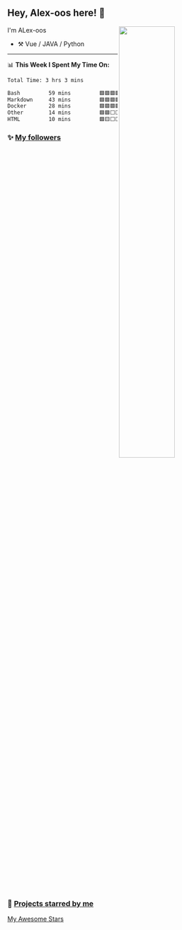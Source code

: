<!--

Thank you if you like this profile README!

BUT, please DO NOT copy this and create your profile based on it.

You can use it as a reference, and copy a part of it, but DO NOT copy
all of this and create your profile based on it.

It is very common that you forget to change some information and leave
mine in your profile. This has happened too many times.

And, this profile README is auto-updated by GitHub Actions, you can read
[the official documentation](https://docs.github.com/actions) to learn
how to use it.

Only when you know what you are copying should you paste it. So, again,
please DO NOT copy this and create your profile based on it.

What's more, you can find other awesome profile READMEs at
https://github.com/abhisheknaiidu/awesome-github-profile-readme. There
could be a profile README that fits you better than this one.

Wish you a good-looking profile README!

                                   —— alex-oos (https://github.com/alex-oos)

-->

## Hey, Alex-oos here! :wave:

<picture>
    <source media="(prefers-color-scheme: dark)" srcset="https://github-readme-stats-alex-oos.vercel.app/api?username=alex-oos&theme=dark&show_icons=true">
    <img align="right" width="50%" src="https://github-readme-stats-alex-oos.vercel.app/api?username=alex-oos&show_icons=true">
</picture>

I'm ALex-oos 

-   :hammer_and_pick: Vue / JAVA / Python

---


📊 **This Week I Spent My Time On:**
<!--START_SECTION:waka-->

```txt
Total Time: 3 hrs 3 mins

Bash         59 mins         🟩🟩🟩🟩🟩🟩🟩🟩⬜⬜⬜⬜⬜⬜⬜⬜⬜⬜⬜⬜⬜⬜⬜⬜⬜   32.38 %
Markdown     43 mins         🟩🟩🟩🟩🟩🟩⬜⬜⬜⬜⬜⬜⬜⬜⬜⬜⬜⬜⬜⬜⬜⬜⬜⬜⬜   23.92 %
Docker       28 mins         🟩🟩🟩🟩⬜⬜⬜⬜⬜⬜⬜⬜⬜⬜⬜⬜⬜⬜⬜⬜⬜⬜⬜⬜⬜   15.41 %
Other        14 mins         🟩🟩⬜⬜⬜⬜⬜⬜⬜⬜⬜⬜⬜⬜⬜⬜⬜⬜⬜⬜⬜⬜⬜⬜⬜   07.97 %
HTML         10 mins         🟩🟨⬜⬜⬜⬜⬜⬜⬜⬜⬜⬜⬜⬜⬜⬜⬜⬜⬜⬜⬜⬜⬜⬜⬜   05.67 %
```

<!--END_SECTION:waka-->

### :sparkles: [My followers](src/getTopFollowers.py)
<!--START_SECTION:top-followers-->
<table>
  </tr>
</table>
<!--END_SECTION:top-followers-->


### :star2: [Projects starred by me](https://github.com/maguowei/starred)

[My Awesome Stars](AWESOME-STARS.md)
